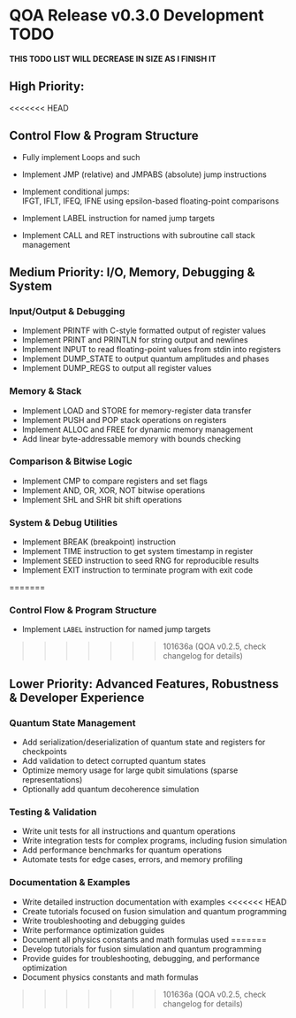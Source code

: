 # QOA Release v0.3.0 Development TODO

**THIS TODO LIST WILL DECREASE IN SIZE AS I FINISH IT**

## High Priority:
<<<<<<< HEAD

## Control Flow & Program Structure

- Fully implement Loops and such

- Implement JMP (relative) and JMPABS (absolute) jump instructions

- Implement conditional jumps:  
  IFGT, IFLT, IFEQ, IFNE using epsilon-based floating-point comparisons

- Implement LABEL instruction for named jump targets

- Implement CALL and RET instructions with subroutine call stack management


## Medium Priority: I/O, Memory, Debugging & System

### Input/Output & Debugging

- Implement PRINTF with C-style formatted output of register values
- Implement PRINT and PRINTLN for string output and newlines
- Implement INPUT to read floating-point values from stdin into registers
- Implement DUMP_STATE to output quantum amplitudes and phases
- Implement DUMP_REGS to output all register values

### Memory & Stack

- Implement LOAD and STORE for memory-register data transfer
- Implement PUSH and POP stack operations on registers
- Implement ALLOC and FREE for dynamic memory management
- Add linear byte-addressable memory with bounds checking

### Comparison & Bitwise Logic

- Implement CMP to compare registers and set flags
- Implement AND, OR, XOR, NOT bitwise operations
- Implement SHL and SHR bit shift operations

### System & Debug Utilities

- Implement BREAK (breakpoint) instruction
- Implement TIME instruction to get system timestamp in register
- Implement SEED instruction to seed RNG for reproducible results
- Implement EXIT instruction to terminate program with exit code

=======
### Control Flow & Program Structure
- Implement `LABEL` instruction for named jump targets
>>>>>>> 101636a (QOA v0.2.5, check changelog for details)

## Lower Priority: Advanced Features, Robustness & Developer Experience

### Quantum State Management
- Add serialization/deserialization of quantum state and registers for checkpoints
- Add validation to detect corrupted quantum states
- Optimize memory usage for large qubit simulations (sparse representations)
- Optionally add quantum decoherence simulation

### Testing & Validation
- Write unit tests for all instructions and quantum operations
- Write integration tests for complex programs, including fusion simulation
- Add performance benchmarks for quantum operations
- Automate tests for edge cases, errors, and memory profiling

### Documentation & Examples
- Write detailed instruction documentation with examples
<<<<<<< HEAD
- Create tutorials focused on fusion simulation and quantum programming
- Write troubleshooting and debugging guides
- Write performance optimization guides
- Document all physics constants and math formulas used
=======
- Develop tutorials for fusion simulation and quantum programming
- Provide guides for troubleshooting, debugging, and performance optimization
- Document physics constants and math formulas
>>>>>>> 101636a (QOA v0.2.5, check changelog for details)
